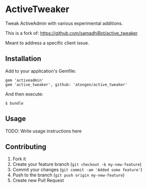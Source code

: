 # ActiveTweaker

Tweak ActiveAdmin with various experimental additions.

This is a fork of: https://github.com/samadhiBot/active_tweaker

Meant to address a specific client issue.

## Installation

Add to your application's Gemfile:

    gem 'activeadmin'
    gem 'active_tweaker', github: 'atongen/active_tweaker'

And then execute:

    $ bundle

## Usage

TODO: Write usage instructions here

## Contributing

1. Fork it
2. Create your feature branch (`git checkout -b my-new-feature`)
3. Commit your changes (`git commit -am 'Added some feature'`)
4. Push to the branch (`git push origin my-new-feature`)
5. Create new Pull Request
